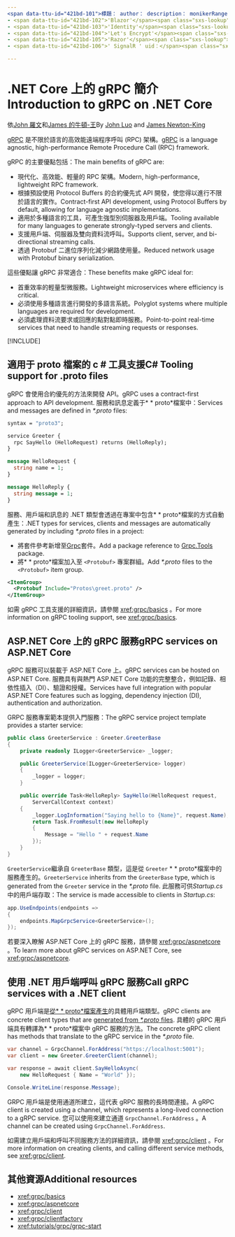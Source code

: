 ```yaml
---
<span data-ttu-id="421bd-101">標題： author： description： monikerRange： ms. author： ms. date： no-loc：</span><span class="sxs-lookup"><span data-stu-id="421bd-101">title: author: description: monikerRange: ms.author: ms.date: no-loc:</span></span>
- <span data-ttu-id="421bd-102">'Blazor'</span><span class="sxs-lookup"><span data-stu-id="421bd-102">'Blazor'</span></span>
- <span data-ttu-id="421bd-103">'Identity'</span><span class="sxs-lookup"><span data-stu-id="421bd-103">'Identity'</span></span>
- <span data-ttu-id="421bd-104">'Let's Encrypt'</span><span class="sxs-lookup"><span data-stu-id="421bd-104">'Let's Encrypt'</span></span>
- <span data-ttu-id="421bd-105">'Razor'</span><span class="sxs-lookup"><span data-stu-id="421bd-105">'Razor'</span></span>
- <span data-ttu-id="421bd-106">' SignalR ' uid：</span><span class="sxs-lookup"><span data-stu-id="421bd-106">'SignalR' uid:</span></span> 

---
```

# <a name="introduction-to-grpc-on-net-core"></a><span data-ttu-id="421bd-107">.NET Core 上的 gRPC 簡介</span><span class="sxs-lookup"><span data-stu-id="421bd-107">Introduction to gRPC on .NET Core</span></span>

<span data-ttu-id="421bd-108">依[John 羅文](https://github.com/juntaoluo)和[James 的牛頓-王](https://twitter.com/jamesnk)</span><span class="sxs-lookup"><span data-stu-id="421bd-108">By [John Luo](https://github.com/juntaoluo) and [James Newton-King](https://twitter.com/jamesnk)</span></span>

<span data-ttu-id="421bd-109">[gRPC](https://grpc.io/docs/guides/) 是不限於語言的高效能遠端程序呼叫 (RPC) 架構。</span><span class="sxs-lookup"><span data-stu-id="421bd-109">[gRPC](https://grpc.io/docs/guides/) is a language agnostic, high-performance Remote Procedure Call (RPC) framework.</span></span>

<span data-ttu-id="421bd-110">gRPC 的主要優點包括：</span><span class="sxs-lookup"><span data-stu-id="421bd-110">The main benefits of gRPC are:</span></span>
* <span data-ttu-id="421bd-111">現代化、高效能、輕量的 RPC 架構。</span><span class="sxs-lookup"><span data-stu-id="421bd-111">Modern, high-performance, lightweight RPC framework.</span></span>
* <span data-ttu-id="421bd-112">根據預設使用 Protocol Buffers 的合約優先式 API 開發，使您得以進行不限於語言的實作。</span><span class="sxs-lookup"><span data-stu-id="421bd-112">Contract-first API development, using Protocol Buffers by default, allowing for language agnostic implementations.</span></span>
* <span data-ttu-id="421bd-113">適用於多種語言的工具，可產生強型別伺服器及用戶端。</span><span class="sxs-lookup"><span data-stu-id="421bd-113">Tooling available for many languages to generate strongly-typed servers and clients.</span></span>
* <span data-ttu-id="421bd-114">支援用戶端、伺服器及雙向資料流呼叫。</span><span class="sxs-lookup"><span data-stu-id="421bd-114">Supports client, server, and bi-directional streaming calls.</span></span>
* <span data-ttu-id="421bd-115">透過 Protobuf 二進位序列化減少網路使用量。</span><span class="sxs-lookup"><span data-stu-id="421bd-115">Reduced network usage with Protobuf binary serialization.</span></span>

<span data-ttu-id="421bd-116">這些優點讓 gRPC 非常適合：</span><span class="sxs-lookup"><span data-stu-id="421bd-116">These benefits make gRPC ideal for:</span></span>
* <span data-ttu-id="421bd-117">首重效率的輕量型微服務。</span><span class="sxs-lookup"><span data-stu-id="421bd-117">Lightweight microservices where efficiency is critical.</span></span>
* <span data-ttu-id="421bd-118">必須使用多種語言進行開發的多語言系統。</span><span class="sxs-lookup"><span data-stu-id="421bd-118">Polyglot systems where multiple languages are required for development.</span></span>
* <span data-ttu-id="421bd-119">必須處理資料流要求或回應的點對點即時服務。</span><span class="sxs-lookup"><span data-stu-id="421bd-119">Point-to-point real-time services that need to handle streaming requests or responses.</span></span>

[!INCLUDE[](~/includes/gRPCazure.md)]

## <a name="c-tooling-support-for-proto-files"></a><span data-ttu-id="421bd-120">適用于 proto 檔案的 c # 工具支援</span><span class="sxs-lookup"><span data-stu-id="421bd-120">C# Tooling support for .proto files</span></span>

<span data-ttu-id="421bd-121">gRPC 會使用合約優先的方法來開發 API。</span><span class="sxs-lookup"><span data-stu-id="421bd-121">gRPC uses a contract-first approach to API development.</span></span> <span data-ttu-id="421bd-122">服務和訊息定義于\* \* proto\*檔案中：</span><span class="sxs-lookup"><span data-stu-id="421bd-122">Services and messages are defined in *\*.proto* files:</span></span>

```protobuf
syntax = "proto3";

service Greeter {
  rpc SayHello (HelloRequest) returns (HelloReply);
}

message HelloRequest {
  string name = 1;
}

message HelloReply {
  string message = 1;
}
```

<span data-ttu-id="421bd-123">服務、用戶端和訊息的 .NET 類型會透過在專案中包含\* \* proto\*檔案的方式自動產生：</span><span class="sxs-lookup"><span data-stu-id="421bd-123">.NET types for services, clients and messages are automatically generated by including *\*.proto* files in a project:</span></span>

* <span data-ttu-id="421bd-124">將套件參考新增至[Grpc](https://www.nuget.org/packages/Grpc.Tools/)套件。</span><span class="sxs-lookup"><span data-stu-id="421bd-124">Add a package reference to [Grpc.Tools](https://www.nuget.org/packages/Grpc.Tools/) package.</span></span>
* <span data-ttu-id="421bd-125">將\* \* proto\*檔案加入至 `<Protobuf>` 專案群組。</span><span class="sxs-lookup"><span data-stu-id="421bd-125">Add *\*.proto* files to the `<Protobuf>` item group.</span></span>

```xml
<ItemGroup>
  <Protobuf Include="Protos\greet.proto" />
</ItemGroup>
```

<span data-ttu-id="421bd-126">如需 gRPC 工具支援的詳細資訊，請參閱 <xref:grpc/basics> 。</span><span class="sxs-lookup"><span data-stu-id="421bd-126">For more information on gRPC tooling support, see <xref:grpc/basics>.</span></span>

## <a name="grpc-services-on-aspnet-core"></a><span data-ttu-id="421bd-127">ASP.NET Core 上的 gRPC 服務</span><span class="sxs-lookup"><span data-stu-id="421bd-127">gRPC services on ASP.NET Core</span></span>

<span data-ttu-id="421bd-128">gRPC 服務可以裝載于 ASP.NET Core 上。</span><span class="sxs-lookup"><span data-stu-id="421bd-128">gRPC services can be hosted on ASP.NET Core.</span></span> <span data-ttu-id="421bd-129">服務具有與熱門 ASP.NET Core 功能的完整整合，例如記錄、相依性插入（DI）、驗證和授權。</span><span class="sxs-lookup"><span data-stu-id="421bd-129">Services have full integration with popular ASP.NET Core features such as logging, dependency injection (DI), authentication and authorization.</span></span>

<span data-ttu-id="421bd-130">GRPC 服務專案範本提供入門服務：</span><span class="sxs-lookup"><span data-stu-id="421bd-130">The gRPC service project template provides a starter service:</span></span>

```csharp
public class GreeterService : Greeter.GreeterBase
{
    private readonly ILogger<GreeterService> _logger;

    public GreeterService(ILogger<GreeterService> logger)
    {
        _logger = logger;
    }

    public override Task<HelloReply> SayHello(HelloRequest request,
        ServerCallContext context)
    {
        _logger.LogInformation("Saying hello to {Name}", request.Name);
        return Task.FromResult(new HelloReply 
        {
            Message = "Hello " + request.Name
        });
    }
}
```

<span data-ttu-id="421bd-131">`GreeterService`繼承自 `GreeterBase` 類型，這是從 `Greeter` \* \* proto\*檔案中的服務產生的。</span><span class="sxs-lookup"><span data-stu-id="421bd-131">`GreeterService` inherits from the `GreeterBase` type, which is generated from the `Greeter` service in the *\*.proto* file.</span></span> <span data-ttu-id="421bd-132">此服務可供*Startup.cs*中的用戶端存取：</span><span class="sxs-lookup"><span data-stu-id="421bd-132">The service is made accessible to clients in *Startup.cs*:</span></span>

```csharp
app.UseEndpoints(endpoints =>
{
    endpoints.MapGrpcService<GreeterService>();
});
```

<span data-ttu-id="421bd-133">若要深入瞭解 ASP.NET Core 上的 gRPC 服務，請參閱 <xref:grpc/aspnetcore> 。</span><span class="sxs-lookup"><span data-stu-id="421bd-133">To learn more about gRPC services on ASP.NET Core, see <xref:grpc/aspnetcore>.</span></span>

## <a name="call-grpc-services-with-a-net-client"></a><span data-ttu-id="421bd-134">使用 .NET 用戶端呼叫 gRPC 服務</span><span class="sxs-lookup"><span data-stu-id="421bd-134">Call gRPC services with a .NET client</span></span>

<span data-ttu-id="421bd-135">gRPC 用戶端是[從\* \* proto\*檔案產生](xref:grpc/basics#generated-c-assets)的具體用戶端類型。</span><span class="sxs-lookup"><span data-stu-id="421bd-135">gRPC clients are concrete client types that are [generated from *\*.proto* files](xref:grpc/basics#generated-c-assets).</span></span> <span data-ttu-id="421bd-136">具體的 gRPC 用戶端具有轉譯為\* \* proto\*檔案中 gRPC 服務的方法。</span><span class="sxs-lookup"><span data-stu-id="421bd-136">The concrete gRPC client has methods that translate to the gRPC service in the *\*.proto* file.</span></span>

```csharp
var channel = GrpcChannel.ForAddress("https://localhost:5001");
var client = new Greeter.GreeterClient(channel);

var response = await client.SayHelloAsync(
    new HelloRequest { Name = "World" });

Console.WriteLine(response.Message);
```

<span data-ttu-id="421bd-137">GRPC 用戶端是使用通道所建立，這代表 gRPC 服務的長時間連接。</span><span class="sxs-lookup"><span data-stu-id="421bd-137">A gRPC client is created using a channel, which represents a long-lived connection to a gRPC service.</span></span> <span data-ttu-id="421bd-138">您可以使用來建立通道 `GrpcChannel.ForAddress` 。</span><span class="sxs-lookup"><span data-stu-id="421bd-138">A channel can be created using `GrpcChannel.ForAddress`.</span></span>

<span data-ttu-id="421bd-139">如需建立用戶端和呼叫不同服務方法的詳細資訊，請參閱 <xref:grpc/client> 。</span><span class="sxs-lookup"><span data-stu-id="421bd-139">For more information on creating clients, and calling different service methods, see <xref:grpc/client>.</span></span>

## <a name="additional-resources"></a><span data-ttu-id="421bd-140">其他資源</span><span class="sxs-lookup"><span data-stu-id="421bd-140">Additional resources</span></span>

* <xref:grpc/basics>
* <xref:grpc/aspnetcore>
* <xref:grpc/client>
* <xref:grpc/clientfactory>
* <xref:tutorials/grpc/grpc-start>
